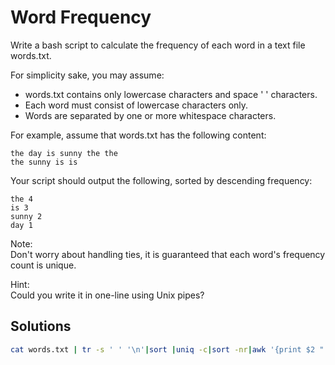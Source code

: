# Word Frequency
Write a bash script to calculate the frequency of each word in a text file words.txt.

For simplicity sake, you may assume:

- words.txt contains only lowercase characters and space ' ' characters.
- Each word must consist of lowercase characters only.
- Words are separated by one or more whitespace characters.

For example, assume that words.txt has the following content:
```
the day is sunny the the
the sunny is is
```
Your script should output the following, sorted by descending frequency:
```
the 4
is 3
sunny 2
day 1
```
Note:  
Don't worry about handling ties, it is guaranteed that each word's frequency count is unique.

Hint:  
Could you write it in one-line using Unix pipes?

## Solutions

```bash
cat words.txt | tr -s ' ' '\n'|sort |uniq -c|sort -nr|awk '{print $2 " " $1}'
```
